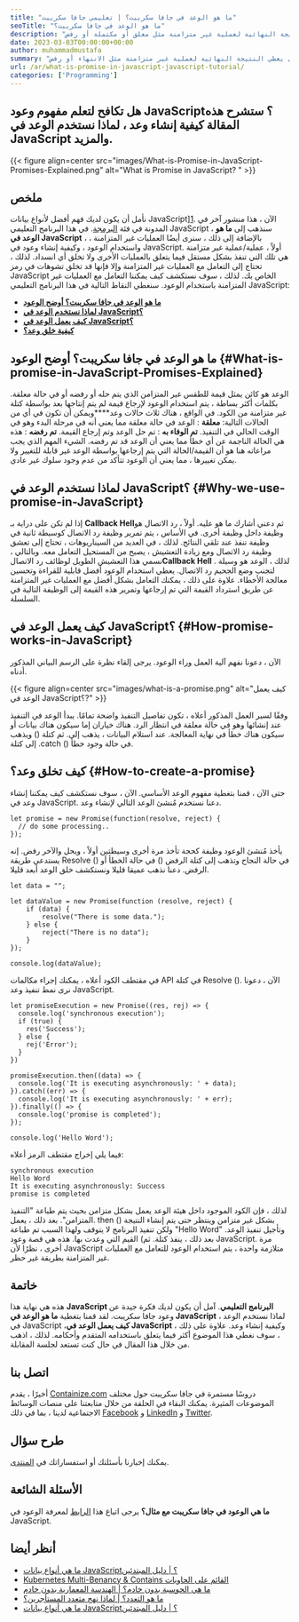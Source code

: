 ```yaml
---
title: "ما هو الوعد في جافا سكريبت؟ | تعليمي جافا سكريبت" 
seoTitle: "ما هو الوعد في جافا سكريبت؟" 
description: "ما هو الوعد في جافا سكريبت؟ الوعد هو كتلة من الكود التي تعطي النتيجة النهائية لعملية غير متزامنة مثل معلق أو مكتملة أو رفض." 
date: 2023-03-03T00:00:00+00:00
author: muhammadmustafa
summary: "ما هو الوعد في جافا سكريبت؟ الوعد هو كتلة من الكود الذي يعطي النتيجة النهائية لعملية غير متزامنة مثل الانتهاء أو رفض." 
url: /ar/what-is-promise-in-javascript-javascript-tutorial/
categories: ['Programming']
---
```


## هل تكافح لتعلم مفهوم وعود JavaScript؟ ستشرح هذه المقالة كيفية إنشاء وعد ، لماذا نستخدم الوعد في JavaScript والمزيد.

{{< figure align=center src="images/What-is-Promise-in-JavaScript-Promises-Explained.png" alt="What is Promise in JavaScript? " >}}


## ملخص
نأمل أن يكون لديك فهم أفضل لأنواع بيانات JavaScript][1]. الآن ، هذا منشور آخر في المدونة في فئة [البرمجة][2]. في هذا البرنامج التعليمي JavaScript ، سنذهب إلى **ما هو الوعد في JavaScript** ، بالإضافة إلى ذلك ، سنرى أيضًا العمليات غير المتزامنة ، واستخدام الوعود ، وكيفية إنشاء وعود في JavaScript. أولاً ، عملية/عملية غير متزامنة هي تلك التي تنفذ بشكل مستقل فيما يتعلق بالعمليات الأخرى ولا تخلق أي انسداد. لذلك ، تحتاج إلى التعامل مع العمليات غير المتزامنة وإلا فإنها قد تخلق تشوهات في رمز JavaScript الخاص بك. لذلك ، سوف نستكشف كيف يمكننا التعامل مع العمليات غير المتزامنة باستخدام الوعود.
سنغطي النقاط التالية في هذا البرنامج التعليمي JavaScript:
* **[ما هو الوعد في جافا سكريبت؟ أوضح الوعود][3]** 
* **[لماذا نستخدم الوعد في JavaScript؟][4]** 
* **[كيف يعمل الوعد في JavaScript؟][5]** 
* **[كيفية خلق وعد؟][6]** 

## ما هو الوعد في جافا سكريبت؟ أوضح الوعود {#What-is-promise-in-JavaScript-Promises-Explained}

الوعد هو كائن يمثل قيمة للطقس غير المتزامن الذي يتم حله أو رفضه أو في حالة معلقة. بكلمات أكثر بساطة ، يتم استخدام الوعود لإرجاع قيمة لم يتم إنتاجها بعد بواسطة كتلة غير متزامنة من الكود. في الواقع ، هناك ثلاث حالات وعد****ويمكن أن تكون في أي من الحالات التالية:
**معلقة** : الوعد في حالة معلقة مما يعني أنه في مرحلة البدء وهو في الوقت الحالي في التنفيذ.
**تم الوفاء به** : تم حل الوعد وتم إرجاع القيمة.
**تم رفضه** : هذه هي الحالة الناجمة عن أي خطأ مما يعني أن الوعد قد تم رفضه.
الشيء المهم الذي يجب مراعاته هنا هو أن القيمة/الحالة التي يتم إرجاعها بواسطة الوعد غير قابلة للتغيير ولا يمكن تغييرها ، مما يعني أن الوعود تتأكد من عدم وجود سلوك غير عادي.

## لماذا نستخدم الوعد في JavaScript؟ {#Why-we-use-promise-in-JavaScript}

إذا لم تكن على دراية بـ **Callback Hell**ثم دعني أشارك ما هو عليه. أولاً ، رد الاتصال هو وظيفة داخل وظيفة أخرى. في الأساس ، يتم تمرير وظيفة رد الاتصال كوسيطة ثانية في وظيفة تنفذ عند تلقي النتائج. لذلك ، في العديد من السيناريوهات ، تحتاج إلى تعشق وظيفة رد الاتصال ومع زيادة التعشيش ، يصبح من المستحيل التعامل معه. وبالتالي ، نسمي هذا التعشيش الطويل لوظائف رد الاتصال**Callback Hell** .
لذلك ، الوعد هو وسيلة لتجنب وضع الجحيم رد الاتصال. يعطي استخدام الوعود أفضل قابلية للقراءة وتحسين معالجة الأخطاء. علاوة على ذلك ، يمكنك التعامل بشكل أفضل مع العمليات غير المتزامنة عن طريق استرداد القيمة التي تم إرجاعها وتمرير هذه القيمة إلى الوظيفة التالية في السلسلة.

## كيف يعمل الوعد في JavaScript؟ {#How-promise-works-in-JavaScript}

الآن ، دعونا نفهم آلية العمل وراء الوعود. يرجى إلقاء نظرة على الرسم البياني المذكور أدناه.

{{< figure align=center src="images/what-is-a-promise.png" alt="كيف يعمل الوعد في JavaScript؟?" >}}

وفقًا لسير العمل المذكور أعلاه ، تكون تفاصيل التنفيذ واضحة تمامًا. يبدأ الوعد في التنفيذ عند إنشائها وهو في حالة معلقة في انتظار الرد. هناك خياران إما سيكون هناك بيانات أو سيكون هناك خطأ في نهاية المعالجة. عند استلام البيانات ، يذهب إلى. ثم كتلة () ويذهب إلى كتلة .catch () في حالة وجود خطأ.

## كيف تخلق وعد؟ {#How-to-create-a-promise}

حتى الآن ، قمنا بتغطية مفهوم الوعد الأساسي. الآن ، سوف نستكشف كيف يمكننا إنشاء وعد في JavaScript. دعنا نستخدم مُنشئ الوعد التالي لإنشاء وعد.
```
let promise = new Promise(function(resolve, reject) {
  // do some processing.. 
});
```
يأخذ مُنشئ الوعود وظيفة كحجة تأخذ مرة أخرى وسيطتين أولاً ، ويحل والآخر رفض. إنه يستدعي طريقة Resolve () في حالة النجاح وتذهب إلى كتلة الرفض () في حالة الخطأ أو الرفض.
دعنا نذهب عميقا قليلا ونستكشف خلق الوعد أبعد قليلا.
```
let data = "";

let dataValue = new Promise(function (resolve, reject) {
    if (data) {
        resolve("There is some data.");
    } else {
        reject("There is no data");
    }
});

console.log(dataValue);
```
في مقتطف الكود أعلاه ، يمكنك إجراء مكالمات API في كتلة Resolve ().
الآن ، دعونا نرى نمط تنفيذ وعد JavaScript.
```
let promiseExecution = new Promise((res, rej) => {
  console.log('synchronous execution');
  if (true) {
    res('Success');
  } else {
    rej('Error');
  }
})

promiseExecution.then((data) => {
  console.log('It is executing asynchronously: ' + data);
}).catch((err) => {
  console.log('It is executing asynchronously: ' + err);
}).finally(() => {
  console.log('promise is completed');
});

console.log('Hello Word');
```
فيما يلي إخراج مقتطف الرمز أعلاه:
```
synchronous execution
Hello Word
It is executing asynchronously: Success
promise is completed
```
لذلك ، فإن الكود الموجود داخل هيئة الوعد يعمل بشكل متزامن بحيث يتم طباعة "التنفيذ المتزامن". بعد ذلك ، يعمل. then () بشكل غير متزامن وينتظر حتى يتم إنشاء النتيجة ولكن تنفيذ البرنامج لا يتوقف ولهذا السبب تم طباعة "Hello Word" وتأجيل تنفيذ الوعد. بعد ذلك ، ينفذ كتلة. ثم) القيم التي وعدت بها. هذه هي قصة وعود JavaScript. مرة أخرى ، نظرًا لأن JavaScript متلازمة واحدة ، يتم استخدام الوعود للتعامل مع العمليات غير المتزامنة بطريقة غير حظر.

## خاتمة
هذه هي نهاية هذا **JavaScript البرنامج التعليمي**. آمل أن يكون لديك فكرة جيدة عن وعود جافا سكريبت. لقد قمنا بتغطية **ما هو الوعد في JavaScript** ، لماذا نستخدم الوعد في JavaScript ،**كيف يعمل الوعد في JavaScript** ، وكيفية إنشاء وعد. علاوة على ذلك ، سوف نغطي هذا الموضوع أكثر فيما يتعلق باستخدامه المتقدم وأحكامه. لذلك ، اذهب من خلال هذا المقال في حال كنت تستعد لجلسة المقابلة.

## اتصل بنا
أخيرًا ، يقدم [Containize.com][7] دروسًا مستمرة في جافا سكريبت حول مختلف الموضوعات المثيرة. يمكنك البقاء في الحلقة من خلال متابعتنا على منصات الوسائط الاجتماعية لدينا ، بما في ذلك [Facebook][8] و [LinkedIn][9] و [Twitter][10].

## طرح سؤال
يمكنك إخبارنا بأسئلتك أو استفساراتك في [المنتدى][11].

## الأسئلة الشائعة
**ما هي الوعود في جافا سكريبت مع مثال؟** 
يرجى اتباع هذا [الرابط][3] لمعرفة الوعود في JavaScript.

## أنظر أيضا
  * [ما هي أنواع بيانات JavaScript؟ | دليل المبتدئين][1]
  * [Kubernetes Multi-Benancy & Contains القائم على الحاويات][12]
  * [ما هي الحوسبة بدون خادم؟ | الهندسة المعمارية بدون خادم][13]
  * [ما هو التعدد؟ | لماذا نهج متعدد المستأجرين؟][14]
  * [ما هي أنواع بيانات JavaScript؟ | دليل المبتدئين][15]



[1]: https://blog.containerize.com/programming/what-are-javascript-data-types-a-beginners-guide/
[2]: https://blog.containerize.com/categories/programming/
[3]: #What-is-promise-in-JavaScript-Promises-Explained
[4]: #Why-we-use-promise-in-JavaScript
[5]: #How-promise-works-in-JavaScript
[6]: #How-to-create-a-promise
[7]: https://www.containerize.com/
[8]: https://web.facebook.com/containerize
[9]: https://www.linkedin.com/company/containerize/
[10]: https://twitter.com/containerize_co
[11]: https://forum.containerize.com/
[12]: https://blog.containerize.com/kubernetes-multi-tenancy-container-based-architecture/
[13]: https://blog.containerize.com/programming/what-is-serverless-computing-serverless-architecture/
[14]: https://blog.containerize.com/programming/what-is-multitenancy-why-a-multi-tenant-approach-2/
[15]: https://blog.containerize.com/programming/what-are-javascript-data-types-a-beginners-guide/
